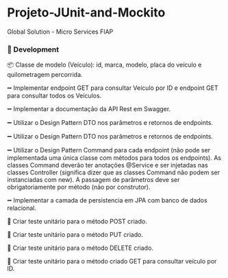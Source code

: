 # Projeto-JUnit-and-Mockito

Global Solution - Micro Services FIAP


### :wrench: Development

:package: Classe de modelo (Veículo): id, marca, modelo, placa do veículo e quilometragem percorrida.

:heavy_minus_sign: Implementar endpoint GET para consultar Veículo por ID e endpoint
GET para consultar todos os Veículos.

:heavy_minus_sign: Implementar a documentação da API Rest em Swagger.

:heavy_minus_sign: Utilizar o Design Pattern DTO nos parâmetros e retornos de endpoints.

:heavy_minus_sign: Utilizar o Design Pattern DTO nos parâmetros e retornos de endpoints.
 
:heavy_minus_sign: Utilizar o Design Pattern Command para cada endpoint (não pode ser
implementada uma única classe com métodos para todos os endpoints). As classes Command deverão ter anotações @Service e ser injetadas nas classes Controller (significa dizer que as classes Command não podem ser instanciadas com new). A passagem de parâmetros deve ser obrigatoriamente por método (não por construtor).

:heavy_minus_sign: Implementar a camada de persistencia em JPA com banco de dados relacional.

:test_tube: Criar teste unitário para o método POST criado.

:test_tube: Criar teste unitário para o método PUT criado.

:test_tube: Criar teste unitário para o método DELETE criado.

:test_tube: Criar teste unitário para o método criado GET para consultar veículo por
ID.


